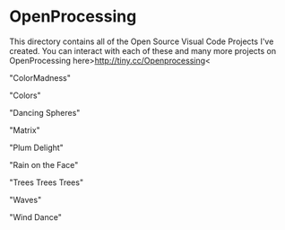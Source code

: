 # OpenProcessing
This directory contains all of the Open Source Visual Code Projects I've created.
You can interact with each of these and many more projects on OpenProcessing here>http://tiny.cc/Openprocessing<

"ColorMadness"

"Colors"

"Dancing Spheres"

"Matrix"

"Plum Delight"

"Rain on the Face"

"Trees Trees Trees"

"Waves"

"Wind Dance"

